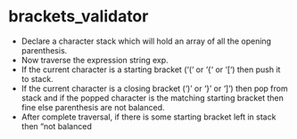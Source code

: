 # brackets_validator

- Declare a character stack which will hold an array of all the opening parenthesis.
- Now traverse the expression string exp.
- If the current character is a starting bracket (‘(‘ or ‘{‘ or ‘[‘) then push it to stack.
- If the current character is a closing bracket (‘)’ or ‘}’ or ‘]’) then pop from stack and if the popped character is the matching starting bracket then fine else parenthesis are not balanced.
- After complete traversal, if there is some starting bracket left in stack then “not balanced
